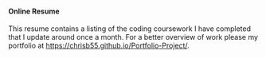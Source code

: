 #### Online Resume

This resume contains a listing of the coding coursework I have completed that I update around once a month. For a better overview of work please my portfolio at https://chrisb55.github.io/Portfolio-Project/. 
